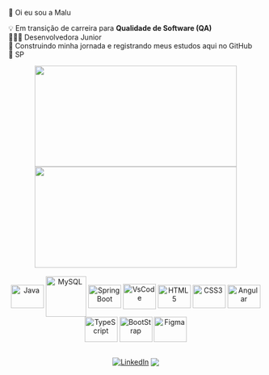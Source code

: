 👋 Oi eu sou a Malu<br>

💡 Em transição de carreira para **Qualidade de Software (QA)**  <br>
👩🏽‍💻 Desenvolvedora Junior <br>
🐞 Construindo minha jornada e registrando meus estudos aqui no GitHub <br>
🎈 SP <br>






<div align="center">
  <a href="https://github.com/malufilinto">
    <img src="http://github-readme-stats.vercel.app/api?username=malufilinto&show_icons=true&theme=dracula&include_all_commits=true&count_private=true" width="400" height="200"/>
    <img src="http://github-readme-stats.vercel.app/api/top-langs/?username=malufilinto&layout=compact&langs_count=16&theme=dracula" width="400" height="200"/>
  </a>
</div>

<div align="center"><br>
    <img alt="Java" height="46" width="65" align="center" src="https://cdn.jsdelivr.net/gh/devicons/devicon/icons/java/java-original-wordmark.svg" />
    <img  alt="MySQL" height="80" align="center" src="https://cdn.jsdelivr.net/gh/devicons/devicon/icons/mysql/mysql-original-wordmark.svg" /> 
    <img alt="SpringBoot" height="46" width="65" align="center" src="https://cdn.jsdelivr.net/gh/devicons/devicon/icons/spring/spring-original.svg">
    <img alt="VsCode" height="50" width="65" align="center" src="https://cdn.jsdelivr.net/gh/devicons/devicon/icons/vscode/vscode-original.svg" />
    <img alt="HTML5" height="46" width="65" align="center" src="https://cdn.jsdelivr.net/gh/devicons/devicon/icons/html5/html5-plain-wordmark.svg" />
    <img alt="CSS3" height="46" width="65" align="center" src="https://cdn.jsdelivr.net/gh/devicons/devicon/icons/css3/css3-plain-wordmark.svg" /> 
    <img alt="Angular" height="46" width="65" align="center" src="https://cdn.jsdelivr.net/gh/devicons/devicon/icons/angularjs/angularjs-plain.svg"/>
    <img alt="TypeScript" height="50" width="65" align="center"  src="https://cdn.jsdelivr.net/gh/devicons/devicon/icons/typescript/typescript-original.svg" />
    <img alt="BootStrap" height="50" width="65" align="center" src="https://cdn.jsdelivr.net/gh/devicons/devicon/icons/bootstrap/bootstrap-original.svg" />
    <img alt="Figma" height="50" width="65" align="center" src="https://cdn.jsdelivr.net/gh/devicons/devicon/icons/figma/figma-original.svg" />
     
    

  
  ##
  
  <div>
    <a href="https://www.linkedin.com/in/malufilinto/" target="_blank"><img src="https://img.shields.io/badge/LinkedIn-0077B5?style=for-the-badge&logo=linkedin&logoColor=white" alt="LinkedIn" align="center"></a>
  <a href = "mailto:marialuiza.filinto@gmail.com"><img src="https://img.shields.io/badge/Gmail-D14836?style=for-the-badge&logo=gmail&logoColor=white" target="_blank"  align="center"></a>
  </a><br>

<!---<h2 align="center"> SPOTIFY PLAYING  </h2>  

 <div style="display: flex; align-items: center;">
  <img src="" alt="spotify"/>
  <img src="https://media3.giphy.com/media/v1.Y2lkPTc5MGI3NjExdHZzOGE3cjc4Z2dvZHhweXp1bHUzenl4MzE3N2R4bm45OGUxeXIyeiZlcD12MV9pbnRlcm5hbF9naWZfYnlfaWQmY3Q9Zw/tHIRLHtNwxpjIFqPdV/giphy.gif" alt="dance"/>
</div> -->
  
